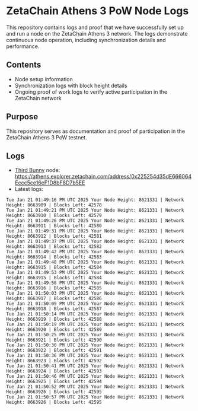 # ZetaChain Athens 3 PoW Node Logs
This repository contains logs and proof that we have successfully set up and run a node on the ZetaChain Athens 3 network. The logs demonstrate continuous node operation, including synchronization details and performance.

## Contents
- Node setup information
- Synchronization logs with block height details
- Ongoing proof of work logs to verify active participation in the ZetaChain network

## Purpose
This repository serves as documentation and proof of participation in the ZetaChain Athens 3 PoW testnet.

## Logs

- [Third Bunny](https://thirdbunny.xyz/) node: https://athens.explorer.zetachain.com/address/0x225254d35dE666064Eccc5ce16eF1D8bF8D7b5EE
- Latest logs:
```
Tue Jan 21 01:49:16 PM UTC 2025 Your Node Height: 8621331 | Network Height: 8663909 | Blocks Left: 42578
Tue Jan 21 01:49:21 PM UTC 2025 Your Node Height: 8621331 | Network Height: 8663910 | Blocks Left: 42579
Tue Jan 21 01:49:26 PM UTC 2025 Your Node Height: 8621331 | Network Height: 8663911 | Blocks Left: 42580
Tue Jan 21 01:49:31 PM UTC 2025 Your Node Height: 8621331 | Network Height: 8663912 | Blocks Left: 42581
Tue Jan 21 01:49:37 PM UTC 2025 Your Node Height: 8621331 | Network Height: 8663913 | Blocks Left: 42582
Tue Jan 21 01:49:42 PM UTC 2025 Your Node Height: 8621331 | Network Height: 8663914 | Blocks Left: 42583
Tue Jan 21 01:49:48 PM UTC 2025 Your Node Height: 8621331 | Network Height: 8663915 | Blocks Left: 42584
Tue Jan 21 01:49:53 PM UTC 2025 Your Node Height: 8621331 | Network Height: 8663915 | Blocks Left: 42584
Tue Jan 21 01:49:58 PM UTC 2025 Your Node Height: 8621331 | Network Height: 8663916 | Blocks Left: 42585
Tue Jan 21 01:50:03 PM UTC 2025 Your Node Height: 8621331 | Network Height: 8663917 | Blocks Left: 42586
Tue Jan 21 01:50:09 PM UTC 2025 Your Node Height: 8621331 | Network Height: 8663918 | Blocks Left: 42587
Tue Jan 21 01:50:14 PM UTC 2025 Your Node Height: 8621331 | Network Height: 8663919 | Blocks Left: 42588
Tue Jan 21 01:50:19 PM UTC 2025 Your Node Height: 8621331 | Network Height: 8663920 | Blocks Left: 42589
Tue Jan 21 01:50:25 PM UTC 2025 Your Node Height: 8621331 | Network Height: 8663921 | Blocks Left: 42590
Tue Jan 21 01:50:30 PM UTC 2025 Your Node Height: 8621331 | Network Height: 8663922 | Blocks Left: 42591
Tue Jan 21 01:50:36 PM UTC 2025 Your Node Height: 8621331 | Network Height: 8663923 | Blocks Left: 42592
Tue Jan 21 01:50:41 PM UTC 2025 Your Node Height: 8621331 | Network Height: 8663924 | Blocks Left: 42593
Tue Jan 21 01:50:46 PM UTC 2025 Your Node Height: 8621331 | Network Height: 8663925 | Blocks Left: 42594
Tue Jan 21 01:50:52 PM UTC 2025 Your Node Height: 8621331 | Network Height: 8663926 | Blocks Left: 42595
Tue Jan 21 01:50:57 PM UTC 2025 Your Node Height: 8621331 | Network Height: 8663926 | Blocks Left: 42595
```
